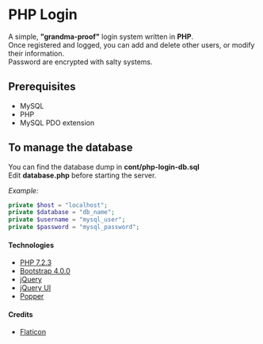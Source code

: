 # PHP Login
A simple, **"grandma-proof"** login system written in **PHP**. <br />
Once registered and logged, you can add and delete other users, or modify their information. <br />
Password are encrypted with salty systems.

## Prerequisites 

* MySQL
* PHP 
* MySQL PDO extension 

## To manage the database
You can find the database dump in **cont/php-login-db.sql**  <br />
Edit **database.php** before starting the server. 

*Example:*

```php
private $host = "localhost";
private $database = "db_name"; 
private $username = "mysql_user";
private $password = "mysql_password";
```

#### Technologies
* [PHP 7.2.3](https://secure.php.net)
* [Bootstrap 4.0.0](https://getbootstrap.com) 
* [jQuery](https://jquery.com)
* [jQuery UI](https://jqueryui.com)
* [Popper](https://popper.js.org)

#### Credits
* [Flaticon](https://www.flaticon.com/)
